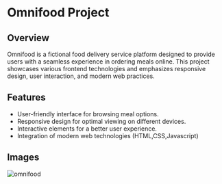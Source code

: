 # Omnifood Project

 ## Overview 
  Omnifood is a fictional food delivery service platform designed to provide users with a seamless experience in ordering meals online.
  This project showcases various frontend technologies and emphasizes responsive design, user interaction, and modern web practices.
## Features
 - User-friendly interface for browsing meal options.
 - Responsive design for optimal viewing on different devices.
 - Interactive elements for a better user experience.
 - Integration of modern web technologies (HTML,CSS,Javascript)

## Images
  ![omnifood](https://github.com/user-attachments/assets/cc25cd3a-164d-4849-94a1-35164787da7c)
